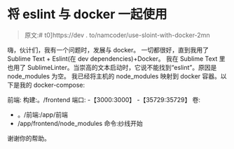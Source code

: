 # 将 eslint 与 docker 一起使用

> 原文:# t0]https://dev . to/namcoder/use-sloint-with-docker-2mn

嗨，伙计们，我有一个问题时，发展与 docker。
一切都很好，直到我用了 Sublime Text + Eslint(在 dev dependencies)+Docker。
我在 Sublime Text 里也用了 SublimeLinter。当崇高的文本启动时，它说不能找到“eslint”。原因是 node_modules 为空。
我已经将主机的 node_modules 映射到 docker 容器。以下是我的 docker-compose:

前端:
构建:。/frontend
端口:
-【3000:3000】
-【35729:35729】
卷:

*   。/前端:/app/前端
*   /app/frontend/node_modules 命令:纱线开始

谢谢你的帮助。